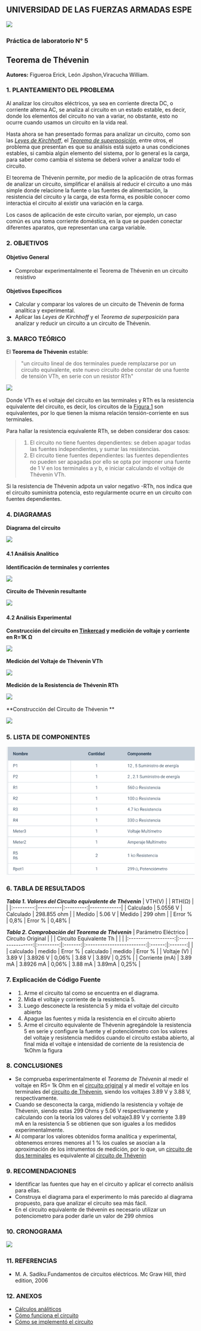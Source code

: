  ## UNIVERSIDAD DE LAS FUERZAS ARMADAS ESPE
![](https://github.com/erickfi/Practica-5/blob/master/Img/Escudo.jpg)
### Práctica de laboratorio N° 5
## Teorema de Thévenin
**Autores:** Figueroa Erick, León Jipshon,Viracucha William.
### 1. PLANTEAMIENTO DEL PROBLEMA
Al analizar los circuitos eléctricos, ya sea en corriente directa DC, o corriente alterna AC, se analiza al circuito en un estado estable, es decir, donde los elementos del circuito no van a variar, no obstante, esto no ocurre cuando usamos un circuito en la vida real. 

Hasta ahora se han presentado formas para analizar un circuito, como son las *[Leyes de Kirchhoff](https://github.com/erickfi/Laboratorio--1)*, el *[Teorema de superposición](https://github.com/erickfi/Laboratorio-4)*, entre otros, el problema que presentan es que su análisis está sujeto a unas condiciones estables, si cambia algún elemento del sistema, por lo general es la carga, para saber como cambia el sistema se deberá volver a analizar todo el circuito.

El teorema de Thévenin permite, por medio de la aplicación de otras formas de analizar un circuito, simplificar el análisis al reducir el circuito a uno más simple donde relacione la fuente o las fuentes de alimentación, la resistencia del circuito y la carga, de esta forma, es posible conocer como interactúa el circuito al existir una variación en la carga.

Los casos de aplicación de este circuito varían, por ejemplo, un caso común es una toma corriente doméstica, en la que se pueden conectar diferentes aparatos, que representan una carga variable.  

### 2. OBJETIVOS
#### Objetivo General
- Comprobar experimentalmente el Teorema de Thévenin en un circuito resistivo
#### Objetivos Específicos
- Calcular y comparar los valores de un circuito de Thévenin de forma analítica y experimental.
- Aplicar las *Leyes de Kirchhoff* y el *Teorema de superposición* para analizar y reducir un circuito a un circuito de Thévenin.
### 3. MARCO TEÓRICO
El **Teorema de Thévenin** estable:
> "un circuito lineal de dos terminales puede remplazarse por un circuito equivalente, este nuevo circuito debe constar de una fuente de tensión VTh, en serie con un resistor RTh"

![](https://github.com/erickfi/Practica-5/blob/master/Img/Cambio%20circuito.PNG)

Donde VTh es el voltaje del circuito en las terminales y RTh es la resistencia equivalente del circuito, es decir, los circuitos de la [Figura 1](https://github.com/erickfi/Practica-5/blob/master/Img/Cambio%20circuito.PNG) son equivalentes, por lo que tienen la misma relación tensión-corriente en sus terminales.

Para hallar la resistencia equivalente RTh, se deben considerar dos casos:

>1. El circuito no tiene fuentes dependientes: se deben apagar todas las fuentes independientes, y sumar las resistencias.
>2. El circuito tiene fuentes dependientes: las fuentes dependientes no pueden ser apagadas por ello se opta por imponer una fuente de 1 V en los terminales a y b, e iniciar calculando el voltaje de Thévenin VTh.

Si la resistencia de Thévenin adpota un valor negativo -RTh, nos indica que el circuito suministra potencia, esto regularmente ocurre en un circuito con fuentes dependientes.

### 4. DIAGRAMAS
**Diagrama del circuito**

![](https://github.com/erickfi/Practica-5/blob/master/Img/Diagrama%205.PNG)

#### 4.1 Análisis Analítico

**Identificación de terminales y corrientes**

![](https://github.com/erickfi/Practica-5/blob/master/Img/Cambio%20a%20thevenin.jpg)

**Circuito de Thévenin resultante**

![](https://github.com/erickfi/Practica-5/blob/master/Img/Circuito%20Thevenin.jpeg)

#### 4.2 Análisis Experimental

**Construcción del circuito en [Tinkercad](tinkercad.com) y medición de voltaje y corriente en R=1K Ω**

![](https://github.com/erickfi/Practica-5/blob/master/Img/Thinker%205.1.png)

**Medición del Voltaje de Thévenin VTh**

![](https://github.com/erickfi/Practica-5/blob/master/Img/Thinker%205.2.PNG)

**Medición de la Resistencia de Thévenin RTh**

![](https://github.com/erickfi/Practica-5/blob/master/Img/Thinker5.3.PNG)

**Construcción del Circuito de Thévenin **

![](https://github.com/erickfi/Practica-5/blob/master/Img/Thinker%205.4.PNG)

### 5. LISTA DE COMPONENTES

![](Img/Materiales.PNG)

### 6. TABLA DE RESULTADOS

***Tabla 1. Valores del Circuito equivalente de Thévenin***
|   VTH(V)  |          |   RTH(Ω)  |             |
|:---------:|----------|:---------:|-------------|
| Calculado | 5.0556 V | Calculado | 298.855 ohm |
| Medido    | 5.06 V   | Medido    | 299 ohm     |
| Error %   | 0,8%     |   Error % | 0,48%       |


***Tabla 2. Comprobación del Teorema de Thévenin***
| Parámetro Eléctrico | Circuito Original |           |         | Circuito   Equivalente Th |        |         |
|:-------------------:|:-----------------:|:---------:|:-------:|:-------------------------:|:------:|:-------:|
|                     | calculado         | medido    | Error % | calculado                 | medido | Error % |
| Voltaje (V)         | 3.89 V            |  3.8926 V | 0,06%   | 3.88 V                    | 3.89V  | 0,25%   |
| Corriente (mA)      | 3.89 mA           | 3.8926 mA | 0,06%   | 3.88 mA                   | 3.89mA | 0,25%   |

### 7. Explicación de Código Fuente

- 1. Arme el circuito tal como se encuentra en el diagrama.
- 2. Mida el voltaje y corriente de la resistencia 5.
- 3. Luego desconecte la resistencia 5 y mida el voltaje del circuito abierto 
- 4. Apague las fuentes y mida la resistencia en el circuito abierto
- 5. Arme el circuito equivalente de Thévenin agregándole la resistencia 5 en serie y configure la fuente y el potenciómetro con los valores del voltaje y resistencia medidos cuando el circuito estaba abierto, al final mida el voltaje e intensidad de corriente de la resistencia de 1kOhm la figura 

### 8. CONCLUSIONES

- Se comprueba experimentalmente el *Teorema de Thévenin* al medir el voltaje en R5= 1k Ohm en el [circuito original](https://github.com/erickfi/Practica-5/blob/master/Img/Diagrama%205.PNG) y al medir el voltaje en los terminales del [circuito de Thévenin](https://github.com/erickfi/Practica-5/blob/master/Img/Cambio%20a%20thevenin.jpg), siendo los voltajes 3.89 V y 3.88 V, respectivamente.
- Cuando se desconecta la carga, midiendo la resistencia y voltaje de Thévenin, siendo estas 299 Ohms y 5.06 V respectivamente y calculando con la teoría los valores del voltaje3.89 V y corriente 3.89 mA en la resistencia 5 se obtienen que son iguales a los medidos experimentalmente.
- Al comparar los valores obtenidos forma analítica y experimental, obtenemos errores menores al 1 % los cuales se asocian a la aproximación de los intrumentos de medición, por lo que, un [circuito de dos terminales](https://github.com/erickfi/Practica-5/blob/master/Img/Diagrama%205.PNG) es equivalente al [circuito de Thévenin ](https://github.com/erickfi/Practica-5/blob/master/Img/Circuito%20Thevenin.jpeg)

### 9. RECOMENDACIONES
- Identificar las fuentes que hay en el circuito y aplicar el correcto análisis para ellas.
- Construya el diagrama para el experimento lo más parecido al diagrama propuesto, para que analizar el circuito sea más fácil.
- En el circuito equivalente de thévenin es necesario utilizar un potenciometro para poder darle un valor de 299 ohmios

### 10. CRONOGRAMA

![](https://github.com/erickfi/Practica-5/blob/master/Img/Cronograma%205.PNG)

### 11. REFERENCIAS
- M. A. Sadiku.Fundamentos de circuitos eléctricos. Mc Graw Hill, third edition, 2006
### 12. ANEXOS
- [Cálculos análiticos](https://github.com/erickfi/Practica-5/blob/master/Anexos/C%C3%A1lculos%20Anal%C3%ADticos.pdf)
- [Cómo funciona el circuito](https://www.youtube.com/watch?v=TRDsxjXFfmg&feature=youtu.be)
- [Cómo se implementó el circuito](https://www.youtube.com/watch?v=GO8c0AroBgk&feature=youtu.be)
